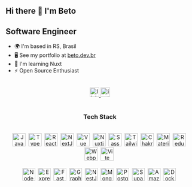 ## Hi there 👋 I'm Beto

## Software Engineer

- 🌍 I'm based in RS, Brasil
- 🖥️ See my portfolio at [beto.dev.br](http://beto.dev.br/)
- 🧠 I'm learning Nuxt
- ⚡ Open Source Enthusiast

<br clear="both">

<div align="center">
  <a href="https://linkedin.com/in/gilbertomossmann/" target="_blank">
    <img src="https://img.shields.io/static/v1?message=LinkedIn&logo=linkedin&label=&color=0077B5&logoColor=white&labelColor=&style=flat" height="25" alt="linkedin logo"  />
  </a>
  <a href="https://instagram.com/gilbertomossmann" target="_blank">
    <img src="https://img.shields.io/static/v1?message=Instagram&logo=instagram&label=&color=E4405F&logoColor=white&labelColor=&style=flat" height="25" alt="instagram logo"  />
  </a>
</div>

<br clear="both">

<h3 align="center">Tech Stack</h3>

<br clear="both">

<div align="center">
  <img src="https://raw.githubusercontent.com/danielcranney/readme-generator/main/public/icons/skills/javascript-colored.svg" height="35" alt="JavaScript" />
  <img height="15" />
  <img src="https://raw.githubusercontent.com/danielcranney/readme-generator/main/public/icons/skills/typescript-colored.svg" height="35" alt="TypeScript" />
  <img height="15" />
  <img src="https://raw.githubusercontent.com/danielcranney/readme-generator/main/public/icons/skills/react-colored.svg" height="35" alt="React" />
  <img height="15" />
  <img src="https://raw.githubusercontent.com/danielcranney/readme-generator/main/public/icons/skills/nextjs-colored.svg" height="35" alt="NextJs" />
  <img height="15" />
  <img src="https://raw.githubusercontent.com/danielcranney/readme-generator/main/public/icons/skills/vuejs-colored.svg" height="35" alt="Vue" />
  <img height="15" />
  <img src="https://raw.githubusercontent.com/danielcranney/readme-generator/main/public/icons/skills/nuxtjs-colored.svg" height="35" alt="Nuxtjs" />
  <img height="15" />
  <img src="https://raw.githubusercontent.com/danielcranney/readme-generator/main/public/icons/skills/sass-colored.svg" height="35" alt="Sass" />
  <img height="15" />
  <img src="https://raw.githubusercontent.com/danielcranney/readme-generator/main/public/icons/skills/tailwindcss-colored.svg" height="35" alt="TailwindCSS" />
  <img height="15" />
  <img src="https://raw.githubusercontent.com/danielcranney/readme-generator/main/public/icons/skills/chakra-colored.svg" height="35" alt="Chakra UI" />
  <img height="15" />
  <img src="https://raw.githubusercontent.com/danielcranney/readme-generator/main/public/icons/skills/materialui-colored.svg" height="35" alt="Material UI" />
  <img height="15" />
  <img src="https://raw.githubusercontent.com/danielcranney/readme-generator/main/public/icons/skills/redux-colored.svg" height="35" alt="Redux" />
  <img height="15" />
  <img src="https://raw.githubusercontent.com/danielcranney/readme-generator/main/public/icons/skills/webpack-colored.svg" height="35" alt="Webpack" />
  <img height="15" />
  <img src="https://raw.githubusercontent.com/danielcranney/readme-generator/main/public/icons/skills/vite-colored.svg" height="35" alt="Vite" />
  <img height="15" />
</div>

<br clear="both">

<div align="center">
  <img src="https://raw.githubusercontent.com/danielcranney/readme-generator/main/public/icons/skills/nodejs-colored.svg" height="34" alt="NodeJS" />
  <img height="15" />
  <img src="https://raw.githubusercontent.com/danielcranney/readme-generator/main/public/icons/skills/express-colored.svg" height="34" alt="Express" />
  <img height="15" />
  <img src="https://raw.githubusercontent.com/danielcranney/readme-generator/main/public/icons/skills/fastapi-colored.svg" height="34" alt="Fast API" />
  <img height="15" />
  <img src="https://raw.githubusercontent.com/danielcranney/readme-generator/main/public/icons/skills/graphql-colored.svg" height="34" alt="GraphQL" />
  <img height="15" />
  <img src="https://raw.githubusercontent.com/danielcranney/readme-generator/main/public/icons/skills/nestjs-colored.svg" height="34" alt="NestJS" />
  <img height="15" />
  <img src="https://raw.githubusercontent.com/danielcranney/readme-generator/main/public/icons/skills/mongodb-colored.svg" height="34" alt="MongoDB" />
  <img height="15" />
  <img src="https://raw.githubusercontent.com/danielcranney/readme-generator/main/public/icons/skills/postgresql-colored.svg" height="34" alt="PostgreSQL" />
  <img height="15" />
  <img src="https://raw.githubusercontent.com/danielcranney/readme-generator/main/public/icons/skills/supabase-colored.svg" height="34" alt="Supabase" />
  <img height="15" />
  <img src="https://raw.githubusercontent.com/danielcranney/readme-generator/main/public/icons/skills/aws-colored.svg" height="34" alt="Amazon Web Services" />
  <img height="15" />
  <img src="https://raw.githubusercontent.com/danielcranney/readme-generator/main/public/icons/skills/docker-colored.svg" height="34" alt="Docker" />
  <img height="15" />
</div>